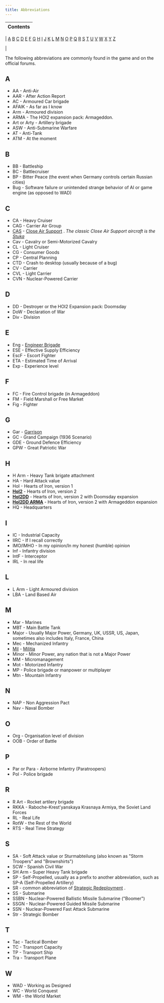 ```yaml
---
title: Abbreviations
---
```


| Contents |
| -------- |

|
[A](#A) [B](#B) [C](#C) [D](#D) [E](#E) [F](#F) [G](#G) [H](#H) [I](#I) [J](#J) [K](#K) [L](#L) [M](#M) [N](#N) [O](#O) [P](#P) [Q](#Q) [R](#R) [S](#S) [T](#T) [U](#U) [V](#V) [W](#W) [X](#X) [Y](#Y) [Z](#Z)

|

The following abbreviations are commonly found in the game and on the official forums.

## A

- AA - Anti-Air
- AAR - After Action Report
- AC - Armoured Car brigade
- AFAIK - As far as I know
- Arm - Armoured division
- ARMA - The HOI2 expansion pack: Armageddon.
- Art or Arty - Artillery brigade
- ASW - Anti-Submarine Warfare
- AT - Anti-Tank
- ATM - At the moment

## B

- BB - Battleship
- BC - Battlecruiser
- BP - Bitter Peace (the event when Germany controls certain Russian cities)
- Bug - Software failure or unintended strange behavior of AI or game engine (as opposed to WAD)

## C

- CA - Heavy Cruiser
- CAG - Carrier Air Group
- [CAS](/wiki/CAS "CAS") \- [Close Air Support](/wiki/Close_Air_Support "Close Air Support") . _The classic Close Air Support aircraft is the [Stuka](http://en.wikipedia.org/wiki/Junkers_Ju_87)_
- Cav - Cavalry or Semi-Motorized Cavalry
- CL - Light Cruiser
- CG - Consumer Goods
- CP - Central Planning
- CTD - Crash to desktop (usually because of a bug)
- CV - Carrier
- CVL - Light Carrier
- CVN - Nuclear-Powered Carrier

## D

- DD - Destroyer or the HOI2 Expansion pack: Doomsday
- DoW - Declaration of War
- Div - Division

## E

- Eng - [Engineer Brigade](/wiki/Engineer_Brigade "Engineer Brigade")
- ESE - Effective Supply Efficiency
- EscF - Escort Fighter
- ETA - Estimated Time of Arrival
- Exp - Experience level

## F

- FC - Fire Control brigade (in Armageddon)
- FM - Field Marshall or Free Market
- Fig - Fighter

## G

- Gar - [Garrison](/wiki/Garrison "Garrison")
- GC - Grand Campaign (1936 Scenario)
- GDE - Ground Defence Efficiency
- GPW - Great Patriotic War

## H

- H Arm - Heavy Tank brigate attachment
- HA - Hard Attack value
- HoI - Hearts of Iron, version 1
- **[HoI2](/wiki/HoI2 "HoI2")** \- Hearts of Iron, version 2
- **[HoI2DD](/wiki/Doomsday "Doomsday")** \- Hearts of Iron, version 2 with Doomsday expansion
- **[HoI2DD ARMA](/wiki/Armageddon "Armageddon")** \- Hearts of Iron, version 2 with Armageddon expansion
- HQ - Headquarters

## I

- IC - Industrial Capacity
- IIRC - If I recall correctly
- IMO/IMHO - In my opinion/In my honest (humble) opinion
- Inf - Infantry division
- IntF - Interceptor
- IRL - In real life

## L

- L Arm - Light Armoured division
- LBA - Land Based Air

## M

- Mar - Marines
- MBT - Main Battle Tank
- Major - Usually Major Power, Germany, UK, USSR, US, Japan, sometimes also includes Italy, France, China
- Mec - Mechanized Infantry
- [Mil](/wiki/index.php?title=Mil&action=edit&redlink=1 "Mil (page does not exist)") \- [Militia](/wiki/Militia "Militia")
- Minor - Minor Power, any nation that is not a Major Power
- MM - Micromanagement
- Mot - Motorized Infantry
- MP - Police brigade or manpower or multiplayer
- Mtn - Mountain Infantry

## N

- NAP - Non Aggression Pact
- Nav - Naval Bomber

## O

- Org - Organisation level of division
- OOB - Order of Battle

## P

- Par or Para - Airborne Infantry (Paratroopers)
- Pol - Police brigade

## R

- R Art - Rocket artilery brigade
- RKKA - Raboche-Krest'yanskaya Krasnaya Armiya, the Soviet Land Forces
- RL - Real Life
- RotW - the Rest of the World
- RTS - Real Time Strategy

## S

- SA - Soft Attack value or Sturmabteilung (also known as "Storm Troopers" and "Brownshirts")
- SCW - Spanish Civil War
- SH Arm - Super Heavy Tank brigade
- SP - Self-Propelled, usually as a prefix to another abbreviation, such as SP-A (Self-Propelled Artillery)
- SR - common abbreviation of [Strategic Redeployment](/wiki/Strategic_Redeployment "Strategic Redeployment") .
- SS - Submarine
- SSBN - Nuclear-Powered Ballistic Missile Submarine ("Boomer")
- SSGN - Nuclear-Powered Guided Missile Submarine
- SSN - Nuclear-Powered Fast Attack Submarine
- Str - Strategic Bomber

## T

- Tac - Tactical Bomber
- TC - Transport Capacity
- TP - Transport Ship
- Tra - Transport Plane

## W

- WAD - Working as Designed
- WC - World Conquest
- WM - the World Market
